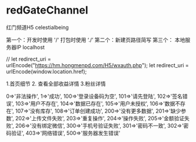 # redGateChannel
红门频道H5 celestialbeing


第一个：开发时使用 '/'       打包时使用 ‘./’
第二个：新建页路径简写
第三个： 本地服务器IP localhost

 // let redirect_uri = urlEncode("https://hm.hongmenpd.com/H5/wxauth.php");
      let redirect_uri = urlEncode(window.location.href);

1.首页细节
2. 查看全部收益详情
3.粉丝详情


0=>'非法操作',
1=>'成功',
100=>'登录设备码为空',
101=>'请先登陆',
102=>'签名错误',
103=>'用户不存在',
104=>'数据已存在',
105=>'用户未授权',
106=>'数据不存在',
107=>'没有库存',
108=>'订单创建成功',
200=>'没有更多数据',
201=>'缺少参数',
202=>'上传文件失败',
203=>'重复操作',
204=>'操作失败',
205=>'金额验证失败',
206=>'没有绑定微信',
300=>'手机号验证失败',
301=>'密码不一致',
302=>'密码验证',
403=>'网络错误',
500=>'服务器发生错误'